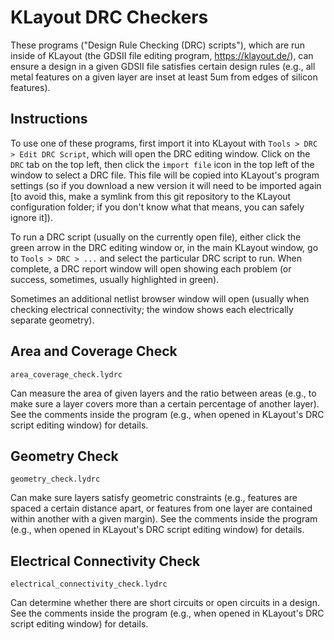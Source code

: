 # KLayout DRC Checkers

These programs ("Design Rule Checking (DRC) scripts"), which are run inside of KLayout (the GDSII file editing program, https://klayout.de/), can ensure a design in a given GDSII file satisfies certain design rules (e.g., all metal features on a given layer are inset at least 5um from edges of silicon features).

## Instructions

To use one of these programs, first import it into KLayout with `Tools > DRC > Edit DRC Script`, which will open the DRC editing window. Click on the `DRC` tab on the top left, then click the `import file` icon in the top left of the window to select a DRC file. This file will be copied into KLayout's program settings (so if you download a new version it will need to be imported again [to avoid this, make a symlink from this git repository to the KLayout configuration folder; if you don't know what that means, you can safely ignore it]). 

To run a DRC script (usually on the currently open file), either click the green arrow in the DRC editing window or, in the main KLayout window, go to `Tools > DRC > ...` and select the particular DRC script to run. When complete, a DRC report window will open showing each problem (or success, sometimes, usually highlighted in green).

Sometimes an additional netlist browser window will open (usually when checking electrical connectivity; the window shows each electrically separate geometry).

## Area and Coverage Check

`area_coverage_check.lydrc`

Can measure the area of given layers and the ratio between areas (e.g., to make sure a layer covers more than a certain percentage of another layer). See the comments inside the program (e.g., when opened in KLayout's DRC script editing window) for details.

## Geometry Check

`geometry_check.lydrc`

Can make sure layers satisfy geometric constraints (e.g., features are spaced a certain distance apart, or features from one layer are contained within another with a given margin). See the comments inside the program (e.g., when opened in KLayout's DRC script editing window) for details.

## Electrical Connectivity Check

`electrical_connectivity_check.lydrc`

Can determine whether there are short circuits or open circuits in a design. See the comments inside the program (e.g., when opened in KLayout's DRC script editing window) for details.
